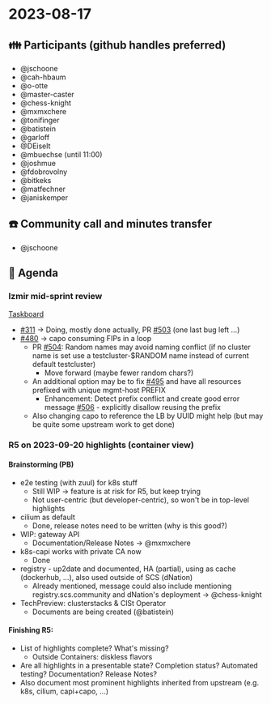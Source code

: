 # 2023-08-17
## :family: Participants (github handles preferred)
- @jschoone
- @cah-hbaum
- @o-otte
- @master-caster
- @chess-knight
- @mxmxchere
- @tonifinger
- @batistein
- @garloff
- @DEiselt
- @mbuechse (until 11:00)
- @joshmue
- @fdobrovolny
- @bitkeks
- @matfechner
- @janiskemper

## :telephone: Community call and minutes transfer
- @jschoone

## :notebook: Agenda
### Izmir mid-sprint review
[Taskboard](https://github.com/orgs/SovereignCloudStack/projects/6/views/7?filterQuery=label%3A%22container%22+iteration%3A%40current&layout=table&groupedBy%5BcolumnId%5D=Status&sortedBy%5Bdirection%5D=desc&sortedBy%5BcolumnId%5D=Status)
* [#311](https://github.com/SovereignCloudStack/k8s-cluster-api-provider/pull/311) -> Doing, mostly done actually, PR [#503](https://github.com/SovereignCloudStack/k8s-cluster-api-provider/pull/503) (one last bug left ...)
* [#480](https://github.com/SovereignCloudStack/k8s-cluster-api-provider/pull/480) -> capo consuming FIPs in a loop
    * PR [#504](https://github.com/SovereignCloudStack/k8s-cluster-api-provider/pull/504): Random names may avoid naming conflict (if no cluster name is set use a testcluster-$RANDOM name instead of current default testcluster)
        * Move forward (maybe fewer random chars?)
    * An additional option may be to fix [#495](https://github.com/SovereignCloudStack/k8s-cluster-api-provider/issues/495) and have all resources prefixed with unique mgmt-host PREFIX
        * Enhancement: Detect prefix conflict and create good error message [#506](https://github.com/SovereignCloudStack/k8s-cluster-api-provider/issues/506) - explicitly disallow reusing the prefix
    * Also changing capo to reference the LB by UUID might help (but may be quite some upstream work to get done)


### R5 on 2023-09-20 highlights (container view)
#### Brainstorming (PB)
* e2e testing (with zuul) for k8s stuff
    * Still WIP -> feature is at risk for R5, but keep trying
    * Not user-centric (but developer-centric), so won't be in top-level highlights
* cilium as default
    * Done, release notes need to be written (why is this good?)
* WIP: gateway API
    * Documentation/Release Notes -> @mxmxchere
* k8s-capi works with private CA now
    * Done
* registry - up2date and documented, HA (partial), using as cache (dockerhub, …), also used outside of SCS (dNation)
    * Already mentioned, message could also include mentioning registry.scs.community and dNation's deployment -> @chess-knight
* TechPreview: clusterstacks & ClSt Operator
    * Documents are being created (@batistein)
#### Finishing R5:
* List of highlights complete? What's missing?
    * Outside Containers: diskless flavors
* Are all highlights in a presentable state? Completion status? Automated testing? Documentation? Release Notes?
* Also document most prominent highlights inherited from upstream (e.g. k8s, cilium, capi+capo, ...)
